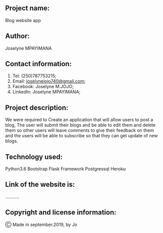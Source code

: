 ## Project name:

Blog website app

## Author:

Joselyne MPAYIMANA

## Contact information:

1. Tel: (250)787753215;
2. Email: joselynejojo740@gmail.com;
3. Facebook: Joselyne M.JOJO;
4. LinkedIn: Joselyne MPAYIMANA;

## Project description:

 We were required to Create an application that will allow users to post a blog, The user will submit their blogs and be able to edit them and delete them so other users will leave comments to give their feedback on them and the users will be able to subscribe so that they can get update of new blogs.

 ## Technology used:

 Python3.6
 Bootstrap
 Flask Framework
 Postgressql
 Heroku

 ## Link of the website is:

 ...........

 ## Copyright and license information:

 &#9400; Made in september.2019, by Jo



